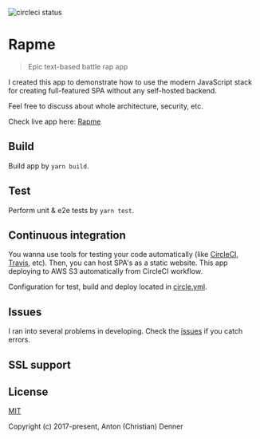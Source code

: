 <!-- https://github.com/wearehive/project-guidelines -->

![circleci status](https://circleci.com/gh/onelastjedi/rapme.svg?style=shield&circle-token=a9cbae75af694a4d454c3f549481b3b692e278ba)

# Rapme

> Epic text-based battle rap app

I created this app to demonstrate how to use the modern JavaScript stack for creating full-featured SPA without any self-hosted backend.

Feel free to discuss about whole architecture, security, etc.

Check live app here: [Rapme](http://rapme.s3-website.eu-central-1.amazonaws.com)

<!-- Rapme at Slack: [Rapme](https://rapme.slack.com) -->

## Build

Build app by `yarn build`.

## Test

Perform unit & e2e tests by `yarn test`.


## Continuous integration

You wanna use tools for testing your code automatically (like [CircleCI](https://circleci.com), [Travis](https://travis-ci.org), etc). Then, you can host SPA's as a static website. This app deploying to AWS S3 automatically from CircleCI workflow.

Configuration for test, build and deploy located in [circle.yml](circle.yml).

## Issues

I ran into several problems in developing. Check the [issues](https://github.com/onelastjedi/rapme/issues) if you catch errors.

## SSL support

## License

[MIT](http://opensource.org/licenses/MIT)

Copyright (c) 2017-present, Anton (Christian) Denner
